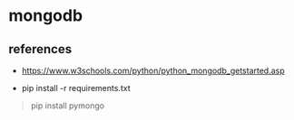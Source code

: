 # mongodb


## references
- https://www.w3schools.com/python/python_mongodb_getstarted.asp



- pip install -r requirements.txt
> pip install pymongo


